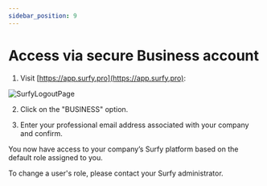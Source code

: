 ```yaml
---
sidebar_position: 9
---
```

# Access via secure Business account  

1. Visit [https://app.surfy.pro](https://app.surfy.pro):  

![SurfyLogoutPage](https://res.cloudinary.com/dngnxxqr4/image/upload/v1733308454/General_access_likbjv.png)  

2. Click on the "BUSINESS" option.  

3. Enter your professional email address associated with your company and confirm.  

You now have access to your company’s Surfy platform based on the default role assigned to you.  

To change a user's role, please contact your Surfy administrator.  